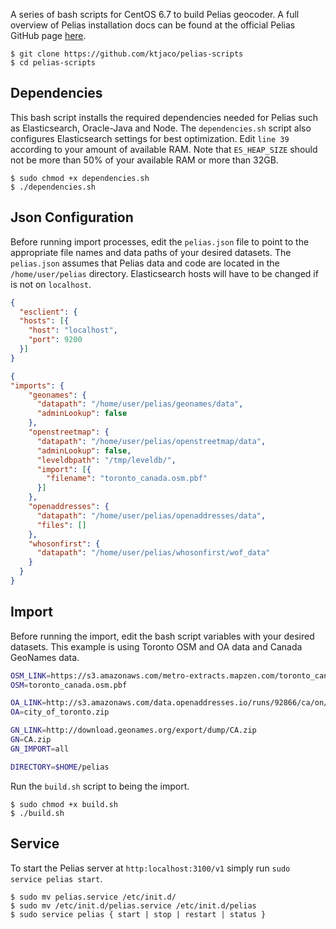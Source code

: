 A series of bash scripts for CentOS 6.7 to build Pelias geocoder. A full overview of Pelias installation docs can be found at the official Pelias GitHub page [here](https://github.com/pelias/pelias-doc/blob/master/installing.md).

```
$ git clone https://github.com/ktjaco/pelias-scripts
$ cd pelias-scripts
```

## Dependencies
This bash script installs the required dependencies needed for Pelias such as Elasticsearch, Oracle-Java and Node. The ```dependencies.sh``` script also configures Elasticsearch settings for best optimization. Edit ```line 39``` according to your amount of available RAM. Note that ```ES_HEAP_SIZE``` should not be more than 50% of your available RAM or more than 32GB.

```
$ sudo chmod +x dependencies.sh
$ ./dependencies.sh
```

## Json Configuration
Before running import processes, edit the ```pelias.json``` file to point to the appropriate file names and data paths of your desired datasets. The ```pelias.json``` assumes that Pelias data and code are located in the ```/home/user/pelias``` directory. Elasticsearch hosts will have to be changed if is not on ```localhost```.
```json
{
  "esclient": {
  "hosts": [{
    "host": "localhost",
    "port": 9200
  }]
}
```
```json
{
"imports": {
    "geonames": {
      "datapath": "/home/user/pelias/geonames/data",
      "adminLookup": false
    },
    "openstreetmap": {
      "datapath": "/home/user/pelias/openstreetmap/data",
      "adminLookup": false,
      "leveldbpath": "/tmp/leveldb/",
      "import": [{
        "filename": "toronto_canada.osm.pbf"
      }]
    },
    "openaddresses": {
      "datapath": "/home/user/pelias/openaddresses/data",
      "files": []
    },
    "whosonfirst": {
      "datapath": "/home/user/pelias/whosonfirst/wof_data"
    }
  }
}
```
## Import
Before running the import, edit the bash script variables with your desired datasets. This example is using Toronto OSM and OA data and Canada GeoNames data.

```bash
OSM_LINK=https://s3.amazonaws.com/metro-extracts.mapzen.com/toronto_canada.osm.pbf
OSM=toronto_canada.osm.pbf

OA_LINK=http://s3.amazonaws.com/data.openaddresses.io/runs/92866/ca/on/city_of_toronto.zip
OA=city_of_toronto.zip

GN_LINK=http://download.geonames.org/export/dump/CA.zip
GN=CA.zip
GN_IMPORT=all

DIRECTORY=$HOME/pelias
```

Run the ```build.sh``` script to being the import.

```
$ sudo chmod +x build.sh
$ ./build.sh
```

## Service
To start the Pelias server at ```http:localhost:3100/v1``` simply run ```sudo service pelias start```.
```
$ sudo mv pelias.service /etc/init.d/
$ sudo mv /etc/init.d/pelias.service /etc/init.d/pelias
$ sudo service pelias { start | stop | restart | status }
```
